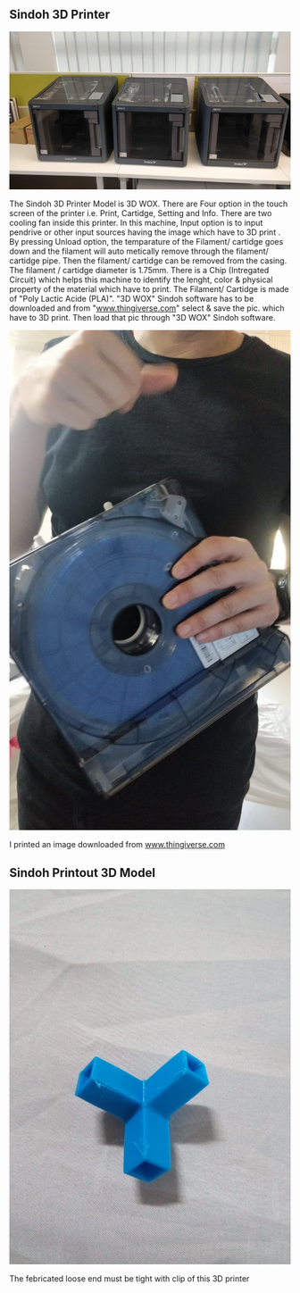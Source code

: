 ## Sindoh 3D Printer

![Sindoh 3D Printer](img/sindoh.jpeg "sindoh")

The Sindoh 3D Printer Model is 3D WOX.
There are Four option in the touch screen of the printer i.e. Print, Cartidge, Setting and Info.
There are two cooling fan inside this printer.
In this machine, Input option is to input pendrive or other input sources having the image which have to 3D print .
By pressing Unload option, the temparature of the Filament/ cartidge goes down and the filament will auto metically remove through the filament/ cartidge pipe.
Then the filament/ cartidge can be removed from the casing.
The filament / cartidge diameter is 1.75mm.
There is a Chip (Intregated Circuit) which helps this machine to identify the lenght, color & physical property of the material which have to print.
The Filament/ Cartidge is made of "Poly Lactic Acide (PLA)". 
"3D WOX" Sindoh software has to be downloaded and from "www.thingiverse.com" select  & save the pic. which have to 3D print.
Then load that pic through "3D WOX" Sindoh software.


![Sindoh 3D Printer's Cartidge](img/cartidgeinsidecase.jpeg "Sindoh 3D Printer's Cartidge")

I printed an image downloaded from www.thingiverse.com

## Sindoh Printout 3D Model

![Sindoh Printout 3D Model](img/sindohprintmodel.jpeg "Sindoh Printout 3D Model")

The febricated loose end must be tight with clip of this 3D printer